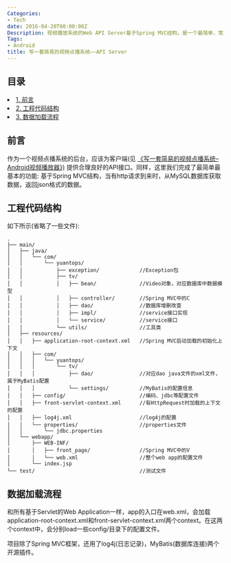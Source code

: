 ```yaml
---
Categories:
- Tech
date: 2016-04-20T00:00:00Z
Description: 视频播放系统的Web API Server基于Spring MVC结构，是一个最简单、常用的实现。
Tags:
- Android
title: 写一套简易的视频点播系统——API Server
---
```


<div id="table-of-contents">
<h2>目录</h2>
<div id="text-table-of-contents">
<li><a href="#sec-1-1">1. 前言</a></li>
<li><a href="#sec-1-2">2. 工程代码结构</a></li>
<li><a href="#sec-1-3">3. 数据加载流程</a></li>
</ul>
</li>
</ul>
</div>
</div>

## 前言<a id="sec-1-1" name="sec-1-1"></a>

作为一个视频点播系统的后台，应该为客户端(见 [《写一套简易的视频点播系统&#x2013;Android视频播放器》)](http://blog.yuantops.com/tech/write-your-own-vod-system-android) 提供合理良好的API接口。同样，这里我们完成了最简单最基本的功能: 基于Spring MVC结构，当有http请求到来时，从MySQL数据库获取数据，返回json格式的数据。  

## 工程代码结构<a id="sec-1-2" name="sec-1-2"></a>

如下所示(省略了一些文件): 

    .
    ├── main/
    │   ├── java/
    │   │   └── com/
    │   │       └── yuantops/                 
    │   │           ├── exception/             //Exception包
    │   │           ├── tv/                    
    │   │           │   ├── bean/              //Video对象，对应数据库中数据模型
    │   │           │   ├── controller/        //Spring MVC中的C
    │   │           │   ├── dao/               //数据库增删改查
    │   │           │   ├── impl/              //service接口实现
    │   │           │   └── service/           //service接口
    │   │           └── utils/                 //工具类
    │   ├── resources/
    │   │   ├── application-root-context.xml   //Spring MVC启动加载的初始化上下文
    │   │   ├── com/
    │   │   │   └── yuantops/
    │   │   │       └── tv/
    │   │   │           ├── dao/               //对应dao java文件的xml文件，属于MyBatis配置
    │   │   │           └── settings/          //MyBatis的配置信息
    │   │   ├── config/                        //编码、jdbc等配置文件
    │   │   ├── front-servlet-context.xml      //有HttpRequest时加载的上下文的配置
    │   │   ├── log4j.xml                      //log4j的配置
    │   │   └── properties/                    //properties文件
    │   │       └── jdbc.properties
    │   └── webapp/                            
    │       ├── WEB-INF/
    │       │   ├── front_page/                //Spring MVC中的V
    │       │   └── web.xml                    //整个web app的配置文件
    │       └── index.jsp
    └── test/                                  //测试文件

## 数据加载流程<a id="sec-1-3" name="sec-1-3"></a>

和所有基于Servlet的Web Application一样，app的入口在web.xml，会加载application-root-context.xml和front-servlet-context.xml两个context。在这两个context中，会分别load一些config/目录下的配置文件。

项目除了Spring MVC框架，还用了log4j(日志记录)，MyBatis(数据库连接)两个开源插件。
